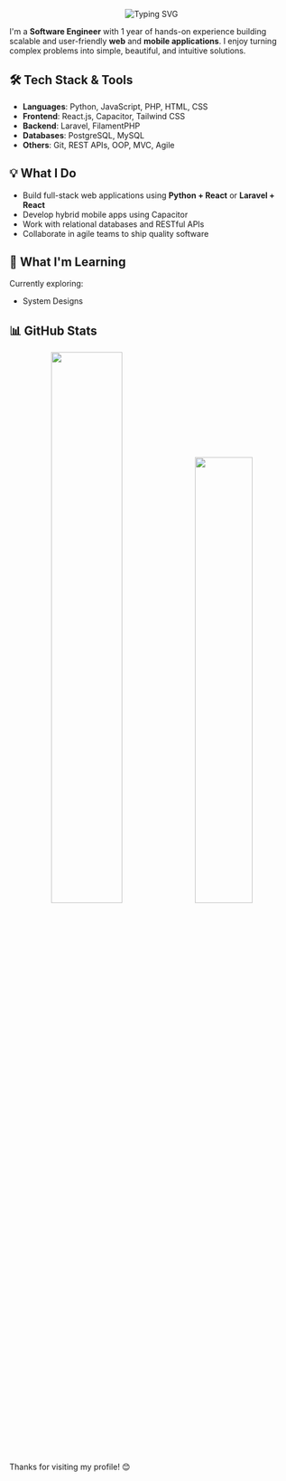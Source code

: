 <p align="center">
  <img src="https://readme-typing-svg.demolab.com?font=Fira+Code&size=24&duration=2000&pause=1000&center=true&vCenter=true&width=600&lines=Hi+there%2C+I'm+Marc+Crisolo!;Software+Engineer+%7C+Full+Stack+Developer;Python+%7C+React+%7C+Laravel+%7C+Mobile+Apps" alt="Typing SVG" />
</p>

I'm a **Software Engineer** with 1 year of hands-on experience building scalable and user-friendly **web** and **mobile applications**. I enjoy turning complex problems into simple, beautiful, and intuitive solutions.

## 🛠 Tech Stack & Tools

- **Languages**: Python, JavaScript, PHP, HTML, CSS
- **Frontend**: React.js, Capacitor, Tailwind CSS
- **Backend**: Laravel, FilamentPHP
- **Databases**: PostgreSQL, MySQL
- **Others**: Git, REST APIs, OOP, MVC, Agile

## 💡 What I Do

- Build full-stack web applications using **Python + React** or **Laravel + React**
- Develop hybrid mobile apps using Capacitor
- Work with relational databases and RESTful APIs
- Collaborate in agile teams to ship quality software

## 🚀 What I'm Learning

Currently exploring:
- System Designs

## 📊 GitHub Stats

<p align="center">
  <img src="https://github-readme-stats.vercel.app/api?username=your-username&show_icons=true&theme=radical" width="50%" />
  <img src="https://github-readme-streak-stats.herokuapp.com/?user=your-username&theme=radical" width="45%" />
</p>

Thanks for visiting my profile! 😊
